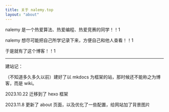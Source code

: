 ```yaml
---
title: 关于 nalemy.top
layout: "about"
---
```

nalemy 是一个热爱算法、热爱编程、热爱竞赛的同学！！1

nalemy 想尽可能把自己所学记录下来，方便自己和他人查看！！1

于是就有了这个博客！！1

---

建站记：

（不知道多久多久以前）建好了以 mkdocs 为框架的站，那时候还不能称之为博客，而是 wiki。

2023.10.22 迁移到了 hexo 框架

2023.11.8 更新了 about 页面，以及优化了一些配置，给网站加了背景图片